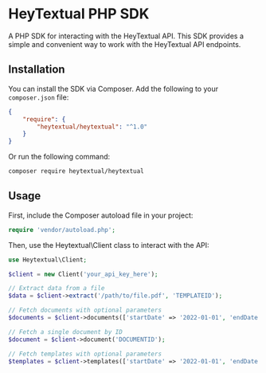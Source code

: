 # HeyTextual PHP SDK

A PHP SDK for interacting with the HeyTextual API. This SDK provides a simple and convenient way to work with the HeyTextual API endpoints.

## Installation

You can install the SDK via Composer. Add the following to your `composer.json` file:

```json
{
    "require": {
        "heytextual/heytextual": "^1.0"
    }
}
```

Or run the following command:
```bash
composer require heytextual/heytextual

```

## Usage
First, include the Composer autoload file in your project:
```php
require 'vendor/autoload.php';

```

Then, use the Heytextual\Client class to interact with the API:
```php
use Heytextual\Client;

$client = new Client('your_api_key_here');

// Extract data from a file
$data = $client->extract('/path/to/file.pdf', 'TEMPLATEID');

// Fetch documents with optional parameters
$documents = $client->documents(['startDate' => '2022-01-01', 'endDate' => '2022-12-31', 'last' => 10]);

// Fetch a single document by ID
$document = $client->document('DOCUMENTID');

// Fetch templates with optional parameters
$templates = $client->templates(['startDate' => '2022-01-01', 'endDate' => '2022-12-31', 'last' => 10]);
```